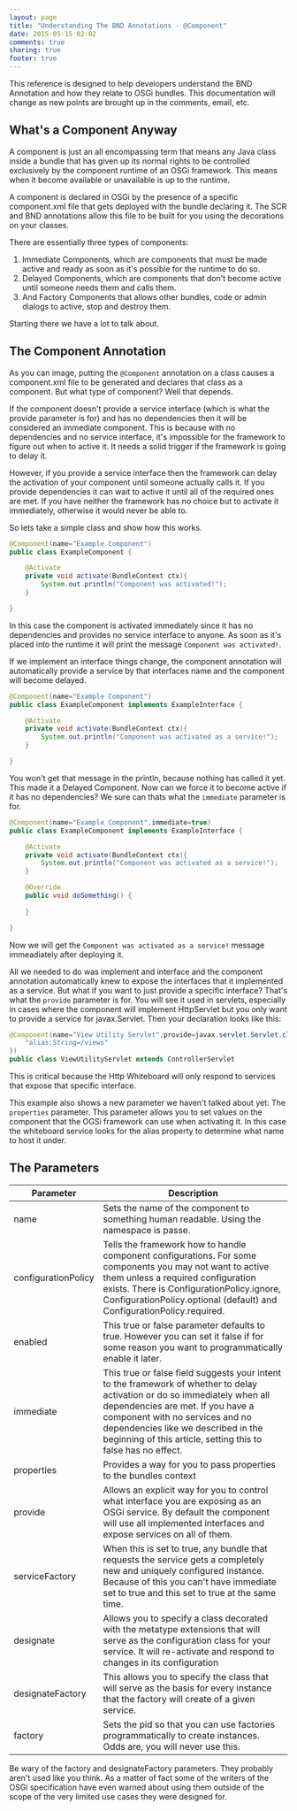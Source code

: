 ```yaml
---
layout: page
title: "Understanding The BND Annotations - @Component"
date: 2015-05-15 02:02
comments: true
sharing: true
footer: true
---
```

This reference is designed to help developers understand the BND Annotation and how they relate to OSGi bundles. This documentation will change as new points are brought up in the comments, email, etc.

## What's a Component Anyway
A component is just an all encompassing term that means any Java class inside a bundle that has given up its normal rights to be controlled exclusively by the component runtime of an OSGi framework. This means when it become available or unavailable is up to the runtime. 

A component is declared in OSGi by the presence of a specific component.xml file that gets deployed with the bundle declaring it. The SCR and BND annotations allow this file to be built for you using the decorations on your classes.

There are essentially three types of components:

1. Immediate Components, which are components that must be made active and ready as soon as it's possible for the runtime to do so.
2. Delayed Components, which are components that don't become active until someone needs them and calls them.
3. And Factory Components that allows other bundles, code or admin dialogs to active, stop and destroy them.

Starting there we have a lot to talk about.

## The Component Annotation
As you can image, putting the ```@Component``` annotation on a class causes a component.xml file to be generated and declares that class as a component. But what type of component? Well that depends.

If the component doesn't provide a service interface (which is what the provide parameter is for) and has no dependencies then it will be considered an immediate component. This is because with no dependencies and no service interface, it's impossible for the framework to figure out when to active it. It needs a solid trigger if the framework is going to delay it.

However, if you provide a service interface then the framework can delay the activation of your component until someone actually calls it. If you provide dependencies it can wait to active it until all of the required ones are met. If you have neither the framework has no choice but to activate it immediately, otherwise it would never be able to.

So lets take a simple class and show how this works.

```java
@Component(name="Example Component")
public class ExampleComponent {

	@Activate
	private void activate(BundleContext ctx){
		System.out.println("Component was activated!");
	}

}
```

In this case the component is activated immediately since it has no dependencies and provides no service interface to anyone. As soon as it's placed into the runtime it will print the message ```Component was activated!```.

If we implement an interface things change, the component annotation will automatically provide a service by that interfaces name and the component will become delayed.

```java
@Component(name="Example Component")
public class ExampleComponent implements ExampleInterface {

	@Activate
	private void activate(BundleContext ctx){
		System.out.println("Component was activated as a service!");
	}

}
```
You won't get that message in the println, because nothing has called it yet. This made it a Delayed Component. Now can we force it to become active if it has no dependencies? We sure can thats what the ```immediate``` parameter is for.

```java
@Component(name="Example Component",immediate=true)
public class ExampleComponent implements ExampleInterface {

	@Activate
	private void activate(BundleContext ctx){
		System.out.println("Component was activated as a service!");
	}

	@Override
	public void doSomething() {
		
	}

}
```
Now we will get the ```Component was activated as a service!``` message immeadiately after deploying it. 

All we needed to do was implement and interface and the component annotation automatically knew to expose the interfaces that it implemented as a service. But what if you want to just provide a specific interface? That's what the ```provide``` parameter is for. You will see it used in servlets, especially in cases where the component will implement HttpServlet but you only want to provide a service for javax.Servlet. Then your declaration looks like this:

```java
@Component(name="View Utility Servlet",provide=javax.servlet.Servlet.class,properties={
	"alias:String=/views"
})
public class ViewUtilityServlet extends ControllerServlet
```

This is critical because the Http Whiteboard will only respond to services that expose that specific interface.

This example also shows a new parameter we haven't talked about yet: The ```properties```  parameter. This parameter allows you to set values on the component that the OGSi framework can use when activating it. In this case the whiteboard service looks for the alias property to determine what name to host it under.

## The Parameters

Parameter | Description
-------------------- | -----------
name      | Sets the name of the component to something human readable. Using the namespace is passe.
configurationPolicy | Tells the framework how to handle component configurations. For some components you may not want to active them unless a required configuration exists. There is ConfigurationPolicy.ignore, ConfigurationPolicy.optional (default) and ConfigurationPolicy.required.
enabled    | This true or false parameter defaults to true. However you can set it false if for some reason you want to programmatically enable it later.
immediate  | This true or false field suggests your intent to the framework of whether to delay activation or do so immediately when all dependencies are met. If you have a component with no services and no dependencies like we described in the beginning of this article, setting this to false has no effect.
properties | Provides a way for you to pass properties to the bundles context
provide    | Allows an explicit way for you to control what interface you are exposing as an OSGi service. By default the component will use all implemented interfaces and expose services on all of them.
serviceFactory | When this is set to true, any bundle that requests the service gets a completely new and uniquely configured instance. Because of this you can't have immediate set to true and this set to true at the same time.
designate | Allows you to specify a class decorated with the metatype extensions that will serve as the configuration class for your service. It will re-activate and respond to changes in its configuration
designateFactory | This allows you to specify the class that will serve as the basis for every instance that the factory will create of a given service.
factory | Sets the pid so that you can use factories programmatically to create instances. Odds are, you will never use this.

Be wary of the factory and designateFactory parameters. They probably aren't used like you think. As a matter of fact some of the writers of the OSGi specification have even warned about using them outside of the scope of the very limited use cases they were designed for.